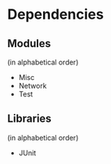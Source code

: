 # Dependencies

## Modules
(in alphabetical order)

* Misc
* Network
* Test

## Libraries
(in alphabetical order)

* JUnit